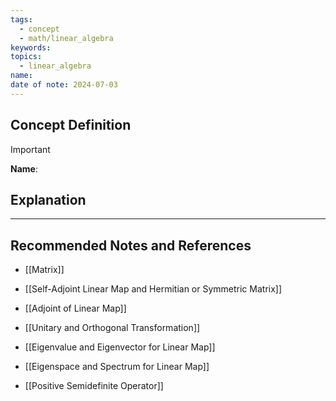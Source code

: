 ```yaml
---
tags:
  - concept
  - math/linear_algebra
keywords: 
topics:
  - linear_algebra
name: 
date of note: 2024-07-03
---
```


## Concept Definition

>[!important]
>**Name**: 



## Explanation





-----------
##  Recommended Notes and References

- [[Matrix]]
- [[Self-Adjoint Linear Map and Hermitian or Symmetric Matrix]]
- [[Adjoint of Linear Map]]
- [[Unitary and Orthogonal Transformation]]

- [[Eigenvalue and Eigenvector for Linear Map]]
- [[Eigenspace and Spectrum for Linear Map]]

- [[Positive Semidefinite Operator]]